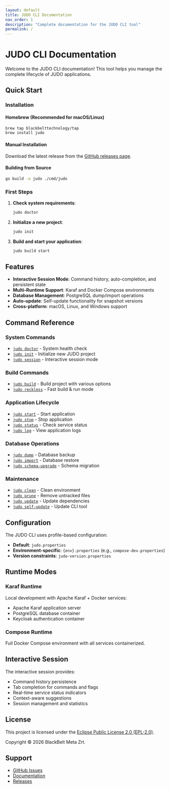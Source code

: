 ```yaml
---
layout: default
title: JUDO CLI Documentation
nav_order: 1
description: "Complete documentation for the JUDO CLI tool"
permalink: /
---
```


# JUDO CLI Documentation

Welcome to the JUDO CLI documentation! This tool helps you manage the complete lifecycle of JUDO applications.

## Quick Start

### Installation

#### Homebrew (Recommended for macOS/Linux)
```bash
brew tap blackbelttechnology/tap
brew install judo
```

#### Manual Installation
Download the latest release from the [GitHub releases page](https://github.com/BlackBeltTechnology/judo-cli/releases).

#### Building from Source
```bash
go build -o judo ./cmd/judo
```

### First Steps

1. **Check system requirements**:
   ```bash
   judo doctor
   ```

2. **Initialize a new project**:
   ```bash
   judo init
   ```

3. **Build and start your application**:
   ```bash
   judo build start
   ```

## Features

- **Interactive Session Mode**: Command history, auto-completion, and persistent state
- **Multi-Runtime Support**: Karaf and Docker Compose environments
- **Database Management**: PostgreSQL dump/import operations
- **Auto-update**: Self-update functionality for snapshot versions
- **Cross-platform**: macOS, Linux, and Windows support

## Command Reference

### System Commands
- [`judo doctor`](commands/doctor) - System health check
- [`judo init`](commands/init) - Initialize new JUDO project
- [`judo session`](commands/session) - Interactive session mode

### Build Commands
- [`judo build`](commands/build) - Build project with various options
- [`judo reckless`](commands/reckless) - Fast build & run mode

### Application Lifecycle
- [`judo start`](commands/start) - Start application
- [`judo stop`](commands/stop) - Stop application
- [`judo status`](commands/status) - Check service status
- [`judo log`](commands/log) - View application logs

### Database Operations
- [`judo dump`](commands/dump) - Database backup
- [`judo import`](commands/import) - Database restore
- [`judo schema-upgrade`](commands/schema-upgrade) - Schema migration

### Maintenance
- [`judo clean`](commands/clean) - Clean environment
- [`judo prune`](commands/prune) - Remove untracked files
- [`judo update`](commands/update) - Update dependencies
- [`judo self-update`](commands/self-update) - Update CLI tool

## Configuration

The JUDO CLI uses profile-based configuration:

- **Default**: `judo.properties`
- **Environment-specific**: `{env}.properties` (e.g., `compose-dev.properties`)
- **Version constraints**: `judo-version.properties`

## Runtime Modes

### Karaf Runtime
Local development with Apache Karaf + Docker services:
- Apache Karaf application server
- PostgreSQL database container
- Keycloak authentication container

### Compose Runtime
Full Docker Compose environment with all services containerized.

## Interactive Session

The interactive session provides:
- Command history persistence
- Tab completion for commands and flags
- Real-time service status indicators
- Context-aware suggestions
- Session management and statistics

## License

This project is licensed under the [Eclipse Public License 2.0 (EPL-2.0)](https://www.eclipse.org/legal/epl-2.0/).

Copyright © 2026 BlackBelt Meta Zrt.

## Support

- [GitHub Issues](https://github.com/BlackBeltTechnology/judo-cli/issues)
- [Documentation](https://blackbeltechnology.github.io/judo-cli/)
- [Releases](https://github.com/BlackBeltTechnology/judo-cli/releases)